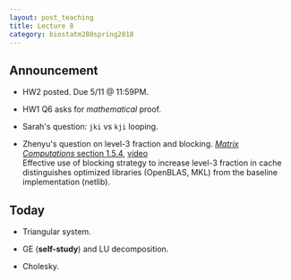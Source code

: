 ```yaml
---
layout: post_teaching
title: Lecture 8
category: biostatm280spring2018
---
```


## Announcement

* HW2 posted. Due 5/11 @ 11:59PM.

* HW1 Q6 asks for _mathematical_ proof. 

* Sarah's question: `jki` vs `kji` looping.

* Zhenyu's question on level-3 fraction and blocking. [_Matrix Computations_ section 1.5.4](https://books.google.com/books?id=X5YfsuCWpxMC&pg=PA46#v=onepage&q&f=false), [video](https://youtu.be/JzNpKDW07rw)  
	Effective use of blocking strategy to increase level-3 fraction in cache distinguishes optimized libraries (OpenBLAS, MKL) from the baseline implementation (netlib).

## Today

* Triangular system.

* GE (**self-study**) and LU decomposition.

* Cholesky.





